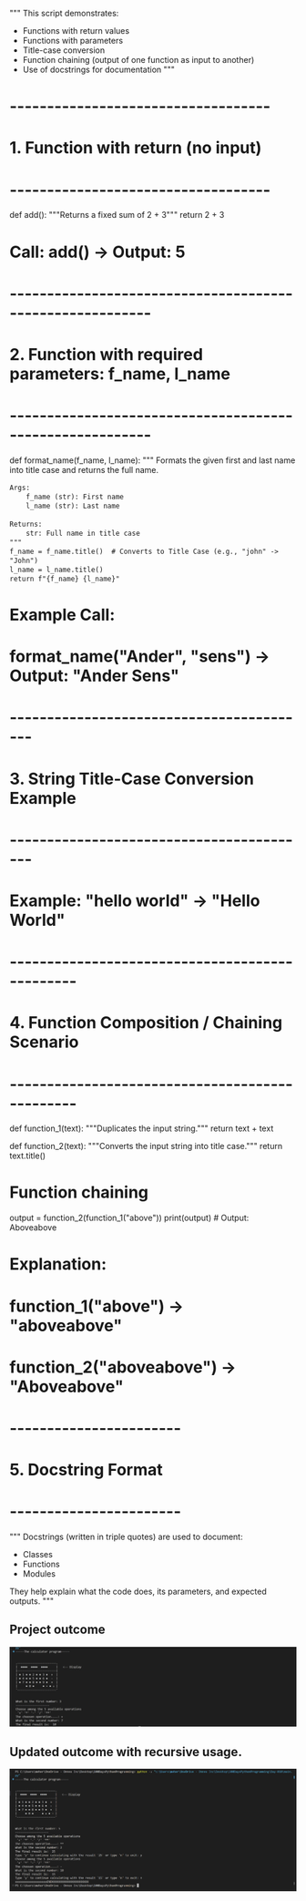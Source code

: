"""
This script demonstrates:
- Functions with return values
- Functions with parameters
- Title-case conversion
- Function chaining (output of one function as input to another)
- Use of docstrings for documentation
"""

# -----------------------------------
# 1. Function with return (no input)
# -----------------------------------
def add():
    """Returns a fixed sum of 2 + 3"""
    return 2 + 3

# Call: add() → Output: 5


# ---------------------------------------------------------
# 2. Function with required parameters: f_name, l_name
# ---------------------------------------------------------
def format_name(f_name, l_name):
    """
    Formats the given first and last name into title case and returns the full name.

    Args:
        f_name (str): First name
        l_name (str): Last name

    Returns:
        str: Full name in title case
    """
    f_name = f_name.title()  # Converts to Title Case (e.g., "john" -> "John")
    l_name = l_name.title()
    return f"{f_name} {l_name}"

# Example Call:
# format_name("Ander", "sens") → Output: "Ander Sens"


# -----------------------------------------
# 3. String Title-Case Conversion Example
# -----------------------------------------
# Example: "hello world" → "Hello World"


# -----------------------------------------------
# 4. Function Composition / Chaining Scenario
# -----------------------------------------------

def function_1(text):
    """Duplicates the input string."""
    return text + text

def function_2(text):
    """Converts the input string into title case."""
    return text.title()

# Function chaining
output = function_2(function_1("above"))
print(output)  # Output: Aboveabove

# Explanation:
# function_1("above") → "aboveabove"
# function_2("aboveabove") → "Aboveabove"


# -----------------------
# 5. Docstring Format
# -----------------------
"""
Docstrings (written in triple quotes) are used to document:
- Classes
- Functions
- Modules

They help explain what the code does, its parameters, and expected outputs.
"""

## Project outcome
![alt text](image.png)

## Updated outcome with recursive usage.
![alt text](image-1.png)